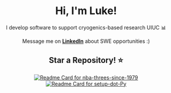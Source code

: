 <div align="center">
    <h1>Hi, I'm Luke!</h1>
    <p>I develop software to support cryogenics-based research UIUC 📊</p>
    <p>Message me on <a href="https://www.linkedin.com/in/luke-marren-aa9912206/" target="_blank"><b>LinkedIn</b></a> about SWE opportunities :)</p>
    <h2>Star a Repository! ⭐</h2>
    <a href="https://github.com/lmarren1/nba-threes-since-1979?tab=readme-ov-file" target="_blank">
        <img src="https://github-readme-stats.vercel.app/api/pin/?username=lmarren1&repo=nba-threes-since-1979&show_owner=true&theme=radical" alt="Readme Card for nba-threes-since-1979" />
    </a>
    <a href="https://github.com/lmarren1/setup-dot-Py?tab=readme-ov-file" target="_blank">
        <img src="https://github-readme-stats.vercel.app/api/pin/?username=lmarren1&repo=setup-dot-Py&show_owner=true&theme=radical" alt="Readme Card for setup-dot-Py" />
    </a>
</div>
